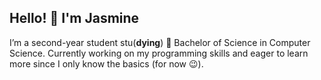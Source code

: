## Hello! 👋 I'm Jasmine

I’m a second-year student stu(**dying**) 🥹 Bachelor of Science in Computer Science. Currently working on my programming skills and eager to learn more since I only know the basics (for now 😉).
